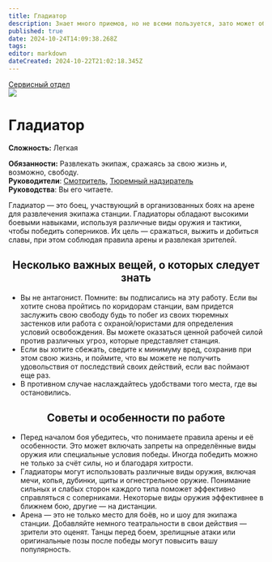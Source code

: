```yaml
---
title: Гладиатор
description: Знает много приемов, но не всеми пользуется, зато может обучить других им. 
published: true
date: 2024-10-24T14:09:38.268Z
tags: 
editor: markdown
dateCreated: 2024-10-22T21:02:18.345Z
---
```


<div id="gif-container"></div>
<div style="display: flex; justify-content: center;">
<div class="roles-passport serv">
  <div class="title serv"><a href="/roles/servicedepartment">Сервисный отдел</a></div>
  <div>
    <div><div><img src="/roles/.png" id="img"></div></div>
  <div><div>
    <h1>Гладиатор</h1>
    <p><strong>Сложность:</strong> Легкая</p>
    <strong>Обязанности:</strong> Развлекать экипаж, сражаясь за свою жизнь и, возможно, свободу.<br>
    <b>Руководители</b>: <a href="/roles/warden">Смотритель</a>, <a href="/roles/prison-guard">Тюремный надзиратель</a><br>
    <b>Руководства</b>: Вы его читаете.
  </div></div>
  </div>
</div>
</div>

Гладиатор — это боец, участвующий в организованных боях на арене для развлечения экипажа станции. Гладиаторы обладают высокими боевыми навыками, используя различные виды оружия и тактики, чтобы победить соперников. Их цель — сражаться, выжить и добиться славы, при этом соблюдая правила арены и развлекая зрителей.
  
## <center>Несколько важных вещей, о которых следует знать

- Вы не антагонист. Помните: вы подписались на эту работу. Если вы хотите снова пройтись по коридорам станции, вам придется заслужить свою свободу будь то побег из своих тюремных застенков или работа с охраной/юристами для определения условий освобождения. Вы можете оказаться ценной рабочей силой против различных угроз, которые представляет станция.
- Если вы хотите сбежать, сведите к минимуму вред, сохранив при этом свою жизнь, и поймите, что вы можете не получить удовольствия от последствий своих действий, если вас поймают еще раз.
- В противном случае наслаждайтесь удобствами того места, где вы остановились.

## <center>Советы и особенности по работе

- Перед началом боя убедитесь, что понимаете правила арены и её особенности. Это может включать запреты на определённые виды оружия или специальные условия победы. Иногда победить можно не только за счёт силы, но и благодаря хитрости.
- Гладиаторы могут использовать различные виды оружия, включая мечи, копья, дубинки, щиты и огнестрельное оружие. Понимание сильных и слабых сторон каждого типа поможет эффективно справляться с соперниками. Некоторые виды оружия эффективнее в ближнем бою, другие — на дистанции.
- Арена — это не только место для боёв, но и шоу для экипажа станции. Добавляйте немного театральности в свои действия — зрители это оценят. Танцы перед боем, зрелищные атаки или оригинальные позы после победы могут повысить вашу популярность.


<div class="table"></div>